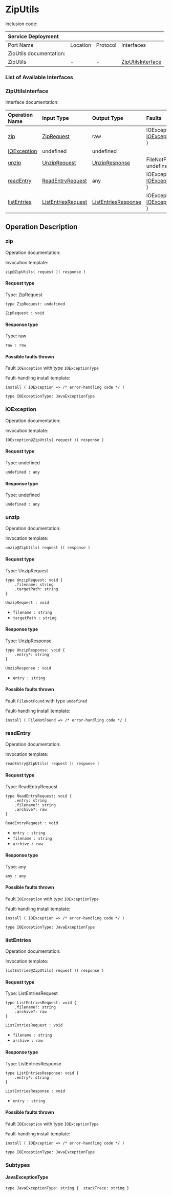 # ZipUtils

Inclusion code: 

| Service Deployment |  |  |  |
| :--- | :--- | :--- | :--- |
| Port Name | Location | Protocol | Interfaces |
| ZipUtils documentation: |  |  |  |
| ZipUtils | - | - | [ZipUtilsInterface](zip_utils.md#ZipUtilsInterface) |

### List of Available Interfaces

### ZipUtilsInterface <a id="ZipUtilsInterface"></a>

Interface documentation:

| Operation Name | Input Type | Output Type | Faults |
| :--- | :--- | :--- | :--- |
| [zip](zip_utils.md#zip) | [ZipRequest](zip_utils.md#ZipRequest) | raw |  IOException\( [IOExceptionType](zip_utils.md#IOExceptionType) \) |
| [IOException](zip_utils.md#IOException) | undefined | undefined |  |
| [unzip](zip_utils.md#unzip) | [UnzipRequest](zip_utils.md#UnzipRequest) | [UnzipResponse](zip_utils.md#UnzipResponse) |  FileNotFound\( undefined \) |
| [readEntry](zip_utils.md#readEntry) | [ReadEntryRequest](zip_utils.md#ReadEntryRequest) | any |  IOException\( [IOExceptionType](zip_utils.md#IOExceptionType) \) |
| [listEntries](zip_utils.md#listEntries) | [ListEntriesRequest](zip_utils.md#ListEntriesRequest) | [ListEntriesResponse](zip_utils.md#ListEntriesResponse) |  IOException\( [IOExceptionType](zip_utils.md#IOExceptionType) \) |

## Operation Description

### zip <a id="zip"></a>

Operation documentation:

Invocation template:

```jolie
zip@ZipUtils( request )( response )
```

#### Request type <a id="ZipRequest"></a>

Type: ZipRequest

```jolie
type ZipRequest: undefined
```

`ZipRequest : void`

#### Response type

Type: raw

`raw : raw`

#### Possible faults thrown

Fault `IOException` with type `IOExceptionType`

Fault-handling install template:

```jolie
install ( IOException => /* error-handling code */ )
```

```jolie
type IOExceptionType: JavaExceptionType
```

### IOException <a id="IOException"></a>

Operation documentation:

Invocation template:

```jolie
IOException@ZipUtils( request )( response )
```

#### Request type

Type: undefined

`undefined : any`

#### Response type

Type: undefined

`undefined : any`

### unzip <a id="unzip"></a>

Operation documentation:

Invocation template:

```jolie
unzip@ZipUtils( request )( response )
```

#### Request type <a id="UnzipRequest"></a>

Type: UnzipRequest

```jolie
type UnzipRequest: void {
    .filename: string
    .targetPath: string
}
```

`UnzipRequest : void`

* `filename : string`
* `targetPath : string`

#### Response type <a id="UnzipResponse"></a>

Type: UnzipResponse

```jolie
type UnzipResponse: void {
    .entry*: string
}
```

`UnzipResponse : void`

* `entry : string`

#### Possible faults thrown

Fault `FileNotFound` with type `undefined`

Fault-handling install template:

```jolie
install ( FileNotFound => /* error-handling code */ )
```

### readEntry <a id="readEntry"></a>

Operation documentation:

Invocation template:

```jolie
readEntry@ZipUtils( request )( response )
```

#### Request type <a id="ReadEntryRequest"></a>

Type: ReadEntryRequest

```jolie
type ReadEntryRequest: void {
    .entry: string
    .filename?: string
    .archive?: raw
}
```

`ReadEntryRequest : void`

* `entry : string`
* `filename : string`
* `archive : raw`

#### Response type

Type: any

`any : any`

#### Possible faults thrown

Fault `IOException` with type `IOExceptionType`

Fault-handling install template:

```jolie
install ( IOException => /* error-handling code */ )
```

```jolie
type IOExceptionType: JavaExceptionType
```

### listEntries <a id="listEntries"></a>

Operation documentation:

Invocation template:

```jolie
listEntries@ZipUtils( request )( response )
```

#### Request type <a id="ListEntriesRequest"></a>

Type: ListEntriesRequest

```jolie
type ListEntriesRequest: void {
    .filename?: string
    .archive?: raw
}
```

`ListEntriesRequest : void`

* `filename : string`
* `archive : raw`

#### Response type <a id="ListEntriesResponse"></a>

Type: ListEntriesResponse

```jolie
type ListEntriesResponse: void {
    .entry*: string
}
```

`ListEntriesResponse : void`

* `entry : string`

#### Possible faults thrown

Fault `IOException` with type `IOExceptionType`

Fault-handling install template:

```jolie
install ( IOException => /* error-handling code */ )
```

```jolie
type IOExceptionType: JavaExceptionType
```

### Subtypes

#### JavaExceptionType <a id="JavaExceptionType"></a>

```jolie
type JavaExceptionType: string { .stackTrace: string }
```

